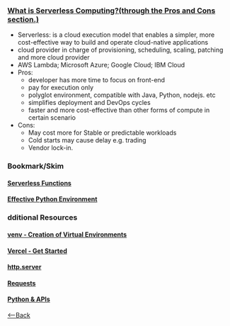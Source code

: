 ### [What is Serverless Computing?(through the Pros and Cons section.)](https://www.ibm.com/cloud/learn/serverless)
* Serverless: is a cloud execution model that enables a simpler, more cost-effective way to build and operate cloud-native applications
* cloud provider in charge of provisioning, scheduling, scaling, patching and more cloud provider
* AWS Lambda; Microsoft Azure; Google Cloud; IBM Cloud
* Pros:
  * developer has more time to focus on front-end
  * pay for execution only
  * polyglot environment, compatible with Java,  Python, nodejs. etc
  * simplifies deployment and DevOps cycles
  * faster and more cost-effective than other forms of compute in certain scenario
* Cons:
  * May cost more for Stable or predictable  workloads
  * Cold starts may cause delay e.g. trading
  * Vendor lock-in.
### Bookmark/Skim
#### [Serverless Functions](https://vercel.com/ocs/concepts/functions/serverless-functions)
#### [Effective Python Environment](https://ealpython.com/effective-python-environment/)
### dditional Resources
#### [venv - Creation of Virtual Environments](https://docs.python.org/3/library/venv.html)
#### [Vercel - Get Started](https://vercel.com/ocs/get-started)
#### [http.server](https://pymotw.com/3/http.erver/index.html)
#### [Requests](https://docs.python-requests.rg/en/latest/)
#### [Python & APIs](https://realpython.com/python-api/)
[<--Back](README.md)